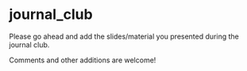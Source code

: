 # journal_club

Please go ahead and add the slides/material you presented during the journal club.

Comments and other additions are welcome!
